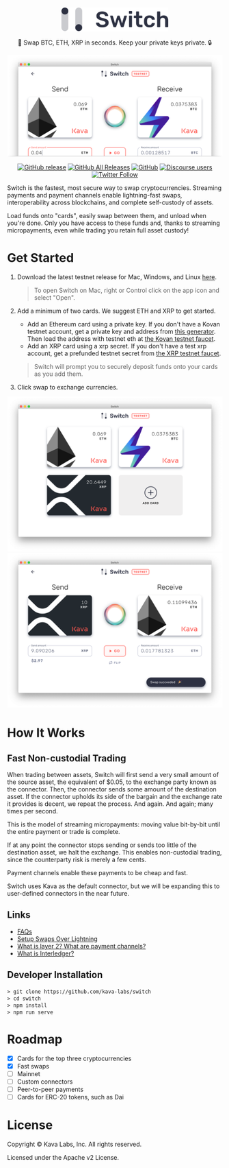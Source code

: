 <p align="center"><img src="./src/assets/switch-logo.svg" width="250" /></p>
<p align="center">
💸 Swap BTC, ETH, XRP in seconds. Keep your private keys private. 🔒
</p>

![Switch swap screen cropped](./screenshots/swap-eth-btc-cropped-faded.png)

<div align="center">

[![GitHub release](https://img.shields.io/github/release/Kava-Labs/switch.svg)](https://github.com/Kava-Labs/switch/releases/latest)
[![GitHub All Releases](https://img.shields.io/github/downloads/kava-labs/switch/total.svg)](https://github.com/Kava-Labs/switch/releases)
[![GitHub](https://img.shields.io/github/license/Kava-Labs/switch.svg)](https://github.com/Kava-Labs/switch/blob/master/LICENSE)
[![Discourse users](https://img.shields.io/discourse/https/forum.interledger.org/users.svg)](https://forum.interledger.org)
[![Twitter Follow](https://img.shields.io/twitter/follow/kava_labs.svg?label=Follow&style=social)](https://twitter.com/kava_labs)
</div>

Switch is the fastest, most secure way to swap cryptocurrencies. Streaming payments and payment channels enable lightning-fast swaps, interoperability across blockchains, and complete self-custody of assets.

Load funds onto "cards", easily swap between them, and unload when you're done. Only you have access to these funds and, thanks to streaming micropayments, even while trading you retain full asset custody!

# Get Started

 1) Download the latest testnet release for Mac, Windows, and Linux [here](https://github.com/Kava-Labs/switch/releases/latest).
    > To open Switch on Mac, right or Control click on the app icon and select "Open".

 2) Add a minimum of two cards. We suggest ETH and XRP to get started.

    - Add an Ethereum card using a private key. If you don't have a Kovan testnet account, get a private key and address from [this generator](https://vanity-eth.tk). Then load the address with testnet eth at [the Kovan testnet faucet](https://faucet.kovan.network/).
    - Add an XRP card using a xrp secret. If you don't have a test xrp account, get a prefunded testnet secret from [the XRP testnet faucet](https://developers.ripple.com/xrp-test-net-faucet.html).
    > Switch will prompt you to securely deposit funds onto your cards as you add them.

 4) Click swap to exchange currencies.

![Screenshot Home](./screenshots/home-eth-btc-xrp.png)
![Screenshot Swap](./screenshots/swap-xrp-eth-success.png)

# How It Works
## Fast Non-custodial Trading

When trading between assets, Switch will first send a very small amount of the source asset, the equivalent of $0.05, to the exchange party known as the connector. Then, the connector sends some amount of the destination asset. If the connector upholds its side of the bargain and the exchange rate it provides is decent, we repeat the process. And again. And again; many times per second.

This is the model of streaming micropayments: moving value bit-by-bit until the entire payment or trade is complete.

If at any point the connector stops sending or sends too little of the destination asset, we halt the exchange. This enables non-custodial trading, since the counterparty risk is merely a few cents.

Payment channels enable these payments to be cheap and fast.

Switch uses Kava as the default connector, but we will be expanding this to user-defined connectors in the near future.

## Links
 - [FAQs](./docs/faqs.md)
 - [Setup Swaps Over Lightning](./docs/lightning-setup.md)
 - [What is layer 2? What are payment channels?](./docs/faqs.md#what-is-layer-2-and-payment-channels)
 - [What is Interledger?](./docs/faqs.md#what-is-interledger)

## Developer Installation

    > git clone https://github.com/kava-labs/switch
    > cd switch
    > npm install
    > npm run serve

# Roadmap

- [x] Cards for the top three cryptocurrencies
- [x] Fast swaps
- [ ] Mainnet
- [ ] Custom connectors
- [ ] Peer-to-peer payments
- [ ] Cards for ERC-20 tokens, such as Dai

# License
Copyright © Kava Labs, Inc. All rights reserved.

Licensed under the Apache v2 License.
